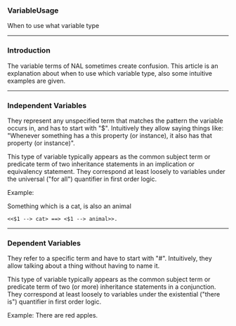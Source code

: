 ### VariableUsage
When to use what variable type

***
### Introduction
The variable terms of NAL sometimes create confusion. This article is an explanation about when to use which variable type, also some intuitive examples are given.

***
### Independent Variables
They represent any unspecified term that matches the pattern the variable occurs in, and has to start with "$". Intuitively they allow saying things like: "Whenever something has a this property (or instance), it also has that property (or instance)".

This type of variable typically appears as the common subject term or predicate term of two inheritance statements in an implication or equivalency statement. They correspond at least loosely to variables under the universal ("for all") quantifier in first order logic.

Example:

Something which is a cat, is also an animal

`<<$1 --> cat> ==> <$1 --> animal>>.`
***
### Dependent Variables

They refer to a specific term and have to start with "#". Intuitively, they allow talking about a thing without having to name it.

This type of variable typically appears as the common subject term or predicate term of two (or more) inheritance statements in a conjunction. They correspond at least loosely to variables under the existential ("there is") quantifier in first order logic.

Example: There are red apples.